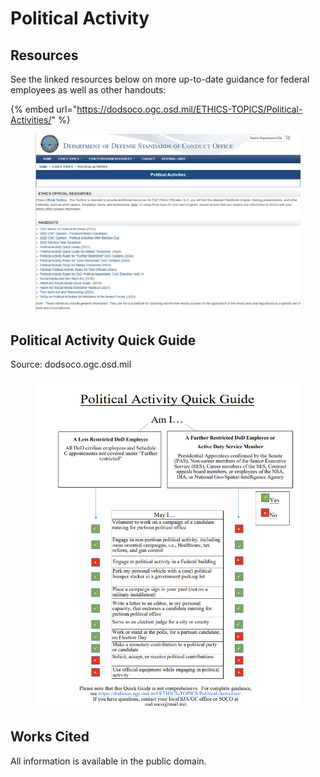 # Political Activity

## Resources

See the linked resources below on more up-to-date guidance for federal employees as well as other handouts:

{% embed url="https://dodsoco.ogc.osd.mil/ETHICS-TOPICS/Political-Activities/" %}

<figure><img src="../../../.gitbook/assets/image (1) (1).png" alt=""><figcaption></figcaption></figure>

## Political Activity Quick Guide

Source: dodsoco.ogc.osd.mil

<figure><img src="../../../.gitbook/assets/image (1).png" alt=""><figcaption></figcaption></figure>

## Works Cited

All information is available in the public domain.

